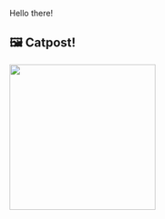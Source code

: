 Hello there!



## 🖼️ Catpost!

<sub>
    <img src="https://cdn2.thecatapi.com/images/5sp.jpg" height="256">
</sub>

